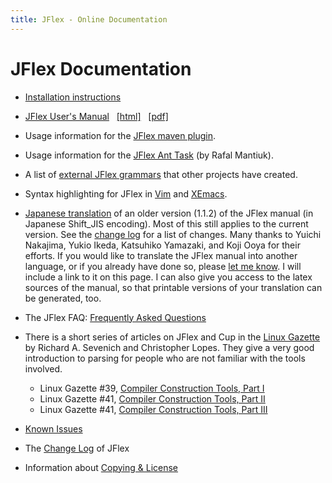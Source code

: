 ```yaml
---
title: JFlex - Online Documentation
---
```


# JFlex Documentation

-   [Installation instructions](installing.html)

-   [JFlex User's Manual](manual.html)   [[html]](manual.html)  
    [[pdf]](manual.pdf)
    
-   Usage information for the [JFlex maven
    plugin](http://jflex.sourceforge.net/jflex-maven-plugin/).
    
-   Usage information for the [JFlex Ant Task](jflex_anttask.html) (by
    Rafal Mantiuk).
    
-   A list of [external JFlex
    grammars](https://github.com/jflex-de/jflex/wiki/External-JFlex-Grammars)
    that other projects have created.
    
-   Syntax highlighting for JFlex in [Vim](vim.html) and
    [XEmacs](emacs.html).
    
-   [Japanese translation](jflex_manual_j.html) of an older version
    (1.1.2) of the JFlex manual (in Japanese Shift\_JIS encoding). Most
    of this still applies to the current version. See the [change
    log](history.html) for a list of changes. Many thanks to Yuichi
    Nakajima, Yukio Ikeda, Katsuhiko Yamazaki, and Koji Ooya for their
    efforts.
    If you would like to translate the JFlex manual into another
    language, or if you already have done so, please [let me
    know](mailto:lsf@jflex.de). I will include a link to it on this
    page. I can also give you access to the latex sources of the manual,
    so that printable versions of your translation can be generated,
    too.
    
-   The JFlex FAQ: [Frequently Asked Questions](faq.html)
    
-   There is a short series of articles on JFlex and Cup in the [Linux
    Gazette](http://www.linuxgazette.net/) by Richard A. Sevenich and
    Christopher Lopes. They give a very good introduction to parsing for
    people who are not familiar with the tools involved.
    -   Linux Gazette \#39, [Compiler Construction Tools, Part
        I](http://www.linuxgazette.net/issue39/sevenich.html)
    -   Linux Gazette \#41, [Compiler Construction Tools, Part
        II](http://www.linuxgazette.net/issue41/sevenich.html)
    -   Linux Gazette \#41, [Compiler Construction Tools, Part
        III](http://www.linuxgazette.net/issue41/lopes/lopes.html)

-   [Known Issues](bugs.html)
    
-   The [Change Log](history.html) of JFlex
    
-   Information about [Copying & License](copying.html)
